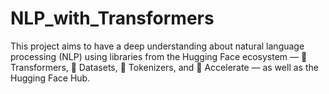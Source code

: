 # NLP_with_Transformers
This project aims to have a deep understanding about natural language processing (NLP) using libraries from the Hugging Face ecosystem — 🤗 Transformers, 🤗 Datasets, 🤗 Tokenizers, and 🤗 Accelerate — as well as the Hugging Face Hub.
